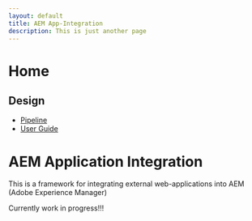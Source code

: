 ```yaml
---
layout: default
title: AEM App-Integration
description: This is just another page
---
```


Home
=====================

Design
---------------------

- [Pipeline](./design/pipeline.md)
- [User Guide](userguide.md)


# AEM Application Integration

This is a framework for  integrating external web-applications into AEM (Adobe Experience Manager)

Currently work in progress!!!
